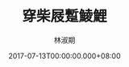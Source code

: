 ---
issue: 232
title: 穿柴屐蹔鯪鯉
author: 林淑期
date: 2017-07-13T00:00:00.000+08:00
topic: 文史
difficulty: 1
wikidata: Q98095629
wikidata_link: https://www.wikidata.org/wiki/Q98095629
---